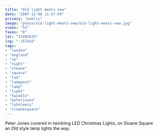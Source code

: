 ```yaml
---
title: "Old light meets new"
date: "2007-12-08 11:47:59"
privacy: "public"
image: "photo/old-light-meets-new/old-light-meets-new.jpg"
views: "52"
faves: "0"
lat: "51492633"
lng: "-157542"
tags:
- "london"
- "england"
- "uk"
- "night"
- "sloane"
- "square"
- "led"
- "lamppost"
- "lamp"
- "light"
- "twinkle"
- "peterjones"
- "lohnlewis"
- "sloanesquare"
---
```

Peter Jones covered in twinkling LED Christmas Lights, on Sloane Square an Old style lamp lights the way.
